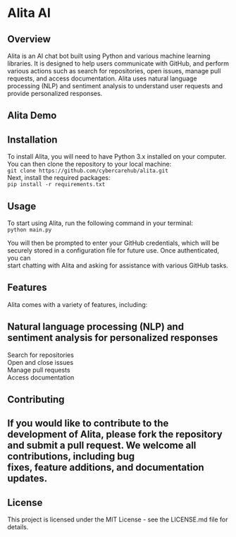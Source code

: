 <h1>Alita AI</h1>
<h2>Overview</h2>
Alita is an AI chat bot built using Python and various machine learning libraries. It is designed to help users communicate with GitHub, and perform various actions such as search for repositories, open issues, manage pull requests, and access documentation. Alita uses natural language processing (NLP) and sentiment analysis to understand user requests and provide personalized responses.

<h2>Alita Demo<h2>

<h2>Installation</h2>
To install Alita, you will need to have Python 3.x installed on your computer. You can then clone the repository to your local machine:

<code>
git clone https://github.com/cybercarehub/alita.git</code> <br>
Next, install the required packages:

<code>
pip install -r requirements.txt</code><br>

<h2>Usage</h2>
To start using Alita, run the following command in your terminal:

<code>
python main.py</code><br>

You will then be prompted to enter your GitHub credentials, which will be securely stored in a configuration file for future use. Once authenticated, you can<br> start chatting with Alita and asking for assistance with various GitHub tasks.<br>

<h2>Features</h2>
Alita comes with a variety of features, including:<br>

<h2>Natural language processing (NLP) and sentiment analysis for personalized responses</h2>
Search for repositories<br>
Open and close issues<br>
Manage pull requests<br>
Access documentation<br>
  
<h2>Contributing<h2>
  
If you would like to contribute to the development of Alita, please fork the repository and submit a pull request. We welcome all contributions, including bug<br> fixes, feature additions, and documentation updates.<br>


<h2>License</h2>
This project is licensed under the MIT License - see the LICENSE.md file for details.
